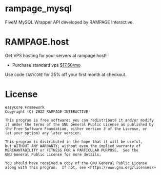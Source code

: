# rampage_mysql
FiveM MySQL Wrapper API developed by RAMPAGE Interactive.
# RAMPAGE.host
Get VPS hosting for your servers at rampage.host!

* Purchase standard vps [$17.50/mo](https://rampagecloud.com/store/vps-hosting/medium-vps)

Use code ``EASYCORE`` for 25% off your first month at checkout.

# License
```
easyCore Framework
Copyright (C) 2022 RAMPAGE INTERACTIVE

This program is free software: you can redistribute it and/or modify
it under the terms of the GNU General Public License as published by
the Free Software Foundation, either version 3 of the License, or
(at your option) any later version.

This program is distributed in the hope that it will be useful,
but WITHOUT ANY WARRANTY; without even the implied warranty of
MERCHANTABILITY or FITNESS FOR A PARTICULAR PURPOSE.  See the
GNU General Public License for more details.

You should have received a copy of the GNU General Public License
along with this program.  If not, see <https://www.gnu.org/licenses/>
```
